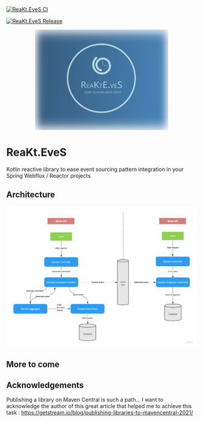 [![ReaKt.EveS CI](https://github.com/GregoryBevan/ReaKt.EveS/actions/workflows/ci.yml/badge.svg)](https://github.com/GregoryBevan/ReaKt.EveS/actions/workflows/ci.yml)

[![ReaKt.EveS Release](https://github.com/GregoryBevan/ReaKt.EveS/actions/workflows/release.yml/badge.svg)](https://github.com/GregoryBevan/ReaKt.EveS/actions/workflows/release.yml)

<p align="center">
<img src="resources/reakteves-logo.svg" width="70%" height="70%" alt="reakteves-logo">
</p>

# ReaKt.EveS
Kotlin reactive library to ease event sourcing pattern integration in your Spring Webflux / Reactor projects

## Architecture

![architecture.jpg](resources%2Farchitecture.jpg)


## More to come

## Acknowledgements
Publishing a library on Maven Central is such a path... I want to acknowledge the author of this great article that helped me to achieve this task :
https://getstream.io/blog/publishing-libraries-to-mavencentral-2021/

